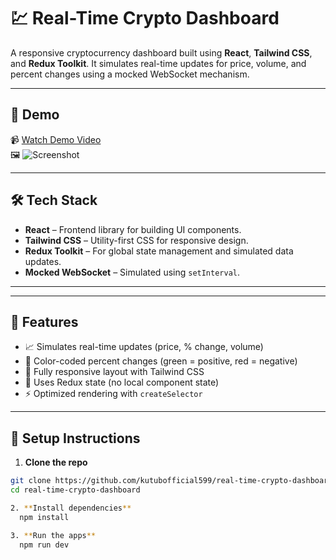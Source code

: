# 💹 Real-Time Crypto Dashboard

A responsive cryptocurrency dashboard built using **React**, **Tailwind CSS**, and **Redux Toolkit**. It simulates real-time updates for price, volume, and percent changes using a mocked WebSocket mechanism.

---

## 🚀 Demo

  📹 [Watch Demo Video](video-link)  
🖼️ ![Screenshot](./assets/demo-image.png)

---

## 🛠️ Tech Stack

- **React** – Frontend library for building UI components.
- **Tailwind CSS** – Utility-first CSS for responsive design.
- **Redux Toolkit** – For global state management and simulated data updates.
- **Mocked WebSocket** – Simulated using `setInterval`.

---


---

## 🧠 Features

- 📈 Simulates real-time updates (price, % change, volume)
- 🎨 Color-coded percent changes (green = positive, red = negative)
- 📱 Fully responsive layout with Tailwind CSS
- 🧠 Uses Redux state (no local component state)
- ⚡ Optimized rendering with `createSelector`

---

## 🧪 Setup Instructions

1. **Clone the repo**  
```bash
git clone https://github.com/kutubofficial599/real-time-crypto-dashboard.git
cd real-time-crypto-dashboard

2. **Install dependencies**
  npm install

3. **Run the apps**
  npm run dev

